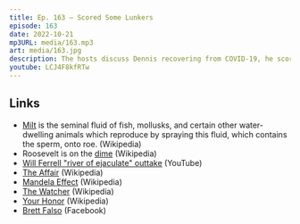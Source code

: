 ```yaml
---
title: Ep. 163 – Scored Some Lunkers
episode: 163
date: 2022-10-21
mp3URL: media/163.mp3
art: media/163.jpg
description: The hosts discuss Dennis recovering from COVID-19, he scored some lunkers, can you waterboard a fish?, Dennis "turtled" to avoid hail in the river, The Affair, Erik attended an elegant Virgin Mary party, called Maritxu, his parents are visiting, and his father got sick and listened to the podcast, The Watcher on Netflix, Your Honor is renewed for a second season, Dennis played with Brett Falso, Dennis loses all his harmonicas, Erik took his wife to a conference, and Dennis trolled the audience when he was a speaker.
youtube: LCJ4F8kfRTw
---
```


## Links

- [Milt](https://en.wikipedia.org/wiki/Milt) is the seminal fluid of fish, mollusks, and certain other water-dwelling animals which reproduce by spraying this fluid, which contains the sperm, onto roe. (Wikipedia)
- Roosevelt is on the [dime](<https://en.wikipedia.org/wiki/Dime_(United_States_coin)>) (Wikipedia)
- [Will Ferrell "river of ejaculate" outtake](https://www.youtube.com/watch?v=DMsbsJRO36A) (YouTube)
- [The Affair](<https://en.wikipedia.org/wiki/The_Affair_(TV_series)>) (Wikipedia)
- [Mandela Effect](https://en.wikipedia.org/wiki/False_memory#Mandela_Effect) (Wikipedia)
- [The Watcher](<https://en.wikipedia.org/wiki/The_Watcher_(2022_TV_series)>) (Wikipedia)
- [Your Honor](<https://en.wikipedia.org/wiki/Your_Honor_(American_TV_series)>) (Wikipedia)
- [Brett Falso](https://www.facebook.com/brettfalsolive/) (Facebook)
